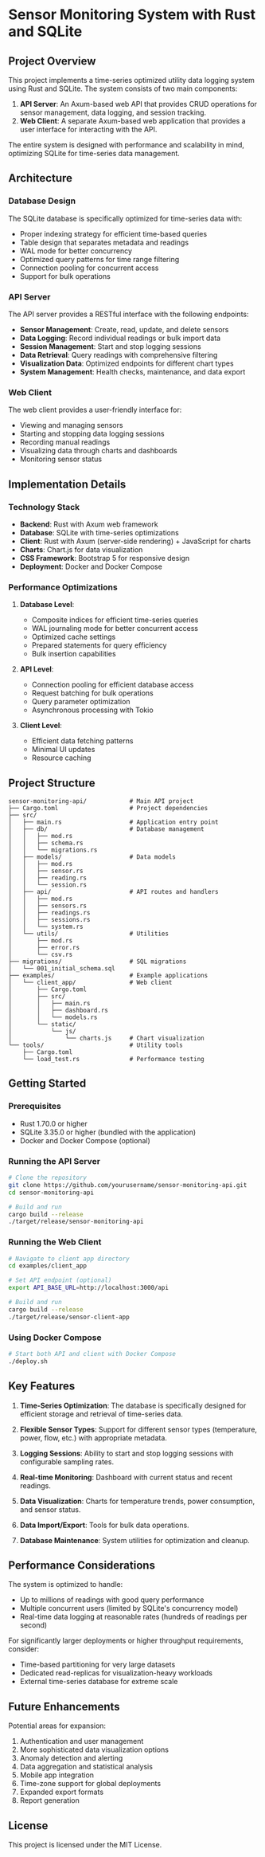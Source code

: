# Sensor Monitoring System with Rust and SQLite

## Project Overview

This project implements a time-series optimized utility data logging system using Rust and SQLite. The system consists of two main components:

1. **API Server**: An Axum-based web API that provides CRUD operations for sensor management, data logging, and session tracking.
2. **Web Client**: A separate Axum-based web application that provides a user interface for interacting with the API.

The entire system is designed with performance and scalability in mind, optimizing SQLite for time-series data management.

## Architecture

### Database Design

The SQLite database is specifically optimized for time-series data with:

- Proper indexing strategy for efficient time-based queries
- Table design that separates metadata and readings
- WAL mode for better concurrency
- Optimized query patterns for time range filtering
- Connection pooling for concurrent access
- Support for bulk operations

### API Server

The API server provides a RESTful interface with the following endpoints:

- **Sensor Management**: Create, read, update, and delete sensors
- **Data Logging**: Record individual readings or bulk import data
- **Session Management**: Start and stop logging sessions
- **Data Retrieval**: Query readings with comprehensive filtering
- **Visualization Data**: Optimized endpoints for different chart types
- **System Management**: Health checks, maintenance, and data export

### Web Client

The web client provides a user-friendly interface for:

- Viewing and managing sensors
- Starting and stopping data logging sessions
- Recording manual readings
- Visualizing data through charts and dashboards
- Monitoring sensor status

## Implementation Details

### Technology Stack

- **Backend**: Rust with Axum web framework
- **Database**: SQLite with time-series optimizations
- **Client**: Rust with Axum (server-side rendering) + JavaScript for charts
- **Charts**: Chart.js for data visualization
- **CSS Framework**: Bootstrap 5 for responsive design
- **Deployment**: Docker and Docker Compose

### Performance Optimizations

1. **Database Level**:
   - Composite indices for efficient time-series queries
   - WAL journaling mode for better concurrent access
   - Optimized cache settings
   - Prepared statements for query efficiency
   - Bulk insertion capabilities

2. **API Level**:
   - Connection pooling for efficient database access
   - Request batching for bulk operations
   - Query parameter optimization
   - Asynchronous processing with Tokio

3. **Client Level**:
   - Efficient data fetching patterns
   - Minimal UI updates
   - Resource caching

## Project Structure

```
sensor-monitoring-api/            # Main API project
├── Cargo.toml                    # Project dependencies
├── src/
│   ├── main.rs                   # Application entry point
│   ├── db/                       # Database management
│   │   ├── mod.rs
│   │   ├── schema.rs
│   │   └── migrations.rs
│   ├── models/                   # Data models
│   │   ├── mod.rs
│   │   ├── sensor.rs
│   │   ├── reading.rs
│   │   └── session.rs
│   ├── api/                      # API routes and handlers
│   │   ├── mod.rs
│   │   ├── sensors.rs
│   │   ├── readings.rs
│   │   ├── sessions.rs
│   │   └── system.rs
│   └── utils/                    # Utilities
│       ├── mod.rs
│       ├── error.rs
│       └── csv.rs
├── migrations/                   # SQL migrations
│   └── 001_initial_schema.sql
├── examples/                     # Example applications
│   └── client_app/               # Web client
│       ├── Cargo.toml
│       ├── src/
│       │   ├── main.rs
│       │   ├── dashboard.rs
│       │   └── models.rs
│       └── static/
│           └── js/
│               └── charts.js     # Chart visualization
└── tools/                        # Utility tools
    ├── Cargo.toml
    └── load_test.rs              # Performance testing
```

## Getting Started

### Prerequisites

- Rust 1.70.0 or higher
- SQLite 3.35.0 or higher (bundled with the application)
- Docker and Docker Compose (optional)

### Running the API Server

```bash
# Clone the repository
git clone https://github.com/yourusername/sensor-monitoring-api.git
cd sensor-monitoring-api

# Build and run
cargo build --release
./target/release/sensor-monitoring-api
```

### Running the Web Client

```bash
# Navigate to client app directory
cd examples/client_app

# Set API endpoint (optional)
export API_BASE_URL=http://localhost:3000/api

# Build and run
cargo build --release
./target/release/sensor-client-app
```

### Using Docker Compose

```bash
# Start both API and client with Docker Compose
./deploy.sh
```

## Key Features

1. **Time-Series Optimization**: The database is specifically designed for efficient storage and retrieval of time-series data.

2. **Flexible Sensor Types**: Support for different sensor types (temperature, power, flow, etc.) with appropriate metadata.

3. **Logging Sessions**: Ability to start and stop logging sessions with configurable sampling rates.

4. **Real-time Monitoring**: Dashboard with current status and recent readings.

5. **Data Visualization**: Charts for temperature trends, power consumption, and sensor status.

6. **Data Import/Export**: Tools for bulk data operations.

7. **Database Maintenance**: System utilities for optimization and cleanup.

## Performance Considerations

The system is optimized to handle:

- Up to millions of readings with good query performance
- Multiple concurrent users (limited by SQLite's concurrency model)
- Real-time data logging at reasonable rates (hundreds of readings per second)

For significantly larger deployments or higher throughput requirements, consider:

- Time-based partitioning for very large datasets
- Dedicated read-replicas for visualization-heavy workloads
- External time-series database for extreme scale

## Future Enhancements

Potential areas for expansion:

1. Authentication and user management
2. More sophisticated data visualization options
3. Anomaly detection and alerting
4. Data aggregation and statistical analysis
5. Mobile app integration
6. Time-zone support for global deployments
7. Expanded export formats
8. Report generation

## License

This project is licensed under the MIT License.